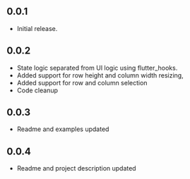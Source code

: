 ## 0.0.1

- Initial release.

## 0.0.2

- State logic separated from UI logic using flutter_hooks.
- Added support for row height and column width resizing,
- Added support for row and column selection
- Code cleanup

## 0.0.3

- Readme and examples updated

## 0.0.4

- Readme and project description updated
